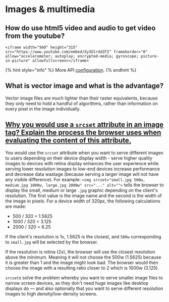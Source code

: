 # Images & multimedia

## How do use html5 video and audio to get video from the youtube?

```markup
<iframe width="560" height="315" src="https://www.youtube.com/embed/Xy3GlrddZFI" frameborder="0" allow="accelerometer; autoplay; encrypted-media; gyroscope; picture-in-picture" allowfullscreen></iframe>
```

{% hint style="info" %}
More API [configuration](https://developers.google.com/youtube/youtube_player_demo).
{% endhint %}

## What is vector image and what is the advantage?

Vector image files are much lighter than their raster equivalents, because they only need to hold a handful of algorithms, rather than information on every pixel in the image individually.

## [Why you would use a `srcset` attribute in an image tag? Explain the process the browser uses when evaluating the content of this attribute.](https://github.com/Dante-Vonarmia/front-end-interview-handbook/blob/master/contents/en/html-questions.md#why-you-would-use-a-srcset-attribute-in-an-image-tag-explain-the-process-the-browser-uses-when-evaluating-the-content-of-this-attribute)

You would use the `srcset` attribute when you want to serve different images to users depending on their device display width - serve higher quality images to devices with retina display enhances the user experience while serving lower resolution images to low-end devices increase performance and decrease data wastage (because serving a larger image will not have any visible difference). For example: `<img srcset="small.jpg 500w, medium.jpg 1000w, large.jpg 2000w" src="..." alt="">` tells the browser to display the small, medium or large `.jpg` graphic depending on the client's resolution. The first value is the image name and the second is the width of the image in pixels. For a device width of 320px, the following calculations are made:

* 500 / 320 = 1.5625
* 1000 / 320 = 3.125
* 2000 / 320 = 6.25

If the client's resolution is 1x, 1.5625 is the closest, and `500w` corresponding to `small.jpg` will be selected by the browser.

If the resolution is retina (2x), the browser will use the closest resolution above the minimum. Meaning it will not choose the 500w (1.5625) because it is greater than 1 and the image might look bad. The browser would then choose the image with a resulting ratio closer to 2 which is 1000w (3.125).

`srcset`s solve the problem whereby you want to serve smaller image files to narrow screen devices, as they don't need huge images like desktop displays do — and also optionally that you want to serve different resolution images to high density/low-density screens.
